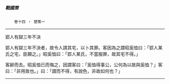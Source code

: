 

##### 戰國策
　　`卷十四 ‧ 楚策一`

* * *

郢人有獄三年不決

郢人有獄三年不決者，故令人請其宅，以卜其罪。客因為之謂昭奚恤曰：「郢人某氏之宅，臣願之。」昭奚恤曰：「郢人某氏，不當服罪，故其宅不得。」

客辭而去。昭奚恤已而悔之，因謂客曰：「奚恤得事公，公何為以故與奚恤？」客曰：「非用故也。」曰：「謂而不得，有說色，非故如何也？」

* * *


